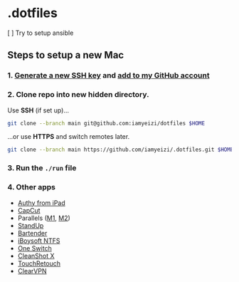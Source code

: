 # .dotfiles

[ ] Try to setup ansible

## Steps to setup a new Mac

### 1. [Generate a new SSH key](https://docs.github.com/en/authentication/connecting-to-github-with-ssh/generating-a-new-ssh-key-and-adding-it-to-the-ssh-agent) and [add to my GitHub account](https://docs.github.com/en/authentication/connecting-to-github-with-ssh/adding-a-new-ssh-key-to-your-github-account)

### 2. Clone repo into new hidden directory.

Use **SSH** (if set up)...

```zsh
git clone --branch main git@github.com:iamyeizi/dotfiles $HOME
```

...or use **HTTPS** and switch remotes later.

```zsh
git clone --branch main https://github.com/iamyeizi/.dotfiles.git $HOME
```

### 3. Run the `./run` file

### 4. Other apps

- [Authy from iPad](https://apps.apple.com/ar/app/twilio-authy/id494168017?l=en)
- [CapCut](https://apps.apple.com/ar/app/capcut-video-editor/id1500855883?l=en)
- Parallels ([M1](https://haxmac.cc/?s=parallels), [M2](https://nmac.to/search/?q=parallels#gsc.tab=0&gsc.q=parallels&gsc.page=1))
- [StandUp](https://apps.apple.com/ar/app/standup/id1439378680?l=en&mt=12)
- [Bartender](https://setapp.com/apps/bartender)
- [iBoysoft NTFS](https://setapp.com/apps/iboysoft-ntfs-for-mac)
- [One Switch](https://setapp.com/apps/one-switch)
- [CleanShot X](https://setapp.com/apps/cleanshot)
- [TouchRetouch](https://setapp.com/apps/touchretouch)
- [ClearVPN](https://setapp.com/apps/clearvpn)
